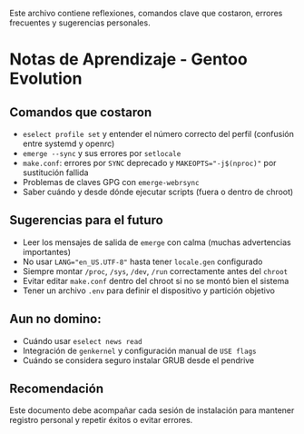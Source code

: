 Este archivo contiene reflexiones, comandos clave que costaron, errores frecuentes y sugerencias personales.

# Notas de Aprendizaje - Gentoo Evolution

## Comandos que costaron

- `eselect profile set` y entender el número correcto del perfil (confusión entre systemd y openrc)
- `emerge --sync` y sus errores por `setlocale`
- `make.conf`: errores por `SYNC` deprecado y `MAKEOPTS="-j$(nproc)"` por sustitución fallida
- Problemas de claves GPG con `emerge-webrsync`
- Saber cuándo y desde dónde ejecutar scripts (fuera o dentro de chroot)

## Sugerencias para el futuro

- Leer los mensajes de salida de `emerge` con calma (muchas advertencias importantes)
- No usar `LANG="en_US.UTF-8"` hasta tener `locale.gen` configurado
- Siempre montar `/proc`, `/sys`, `/dev`, `/run` correctamente antes del `chroot`
- Evitar editar `make.conf` dentro del chroot si no se montó bien el sistema
- Tener un archivo `.env` para definir el dispositivo y partición objetivo

## Aun no domino:
- Cuándo usar `eselect news read`
- Integración de `genkernel` y configuración manual de `USE flags`
- Cuándo se considera seguro instalar GRUB desde el pendrive

## Recomendación
Este documento debe acompañar cada sesión de instalación para mantener registro personal y repetir éxitos o evitar errores.
